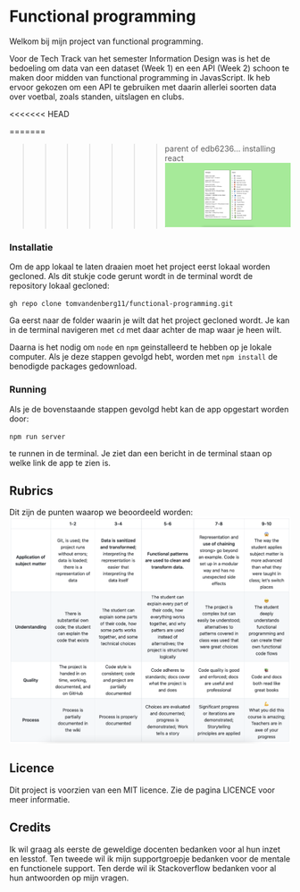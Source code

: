 # Functional programming

Welkom bij mijn project van functional programming. 

Voor de Tech Track van het semester Information Design was is het de bedoeling om data van een dataset (Week 1) en een API (Week 2)
schoon te maken door midden van functional programming in JavasScript. Ik heb ervoor gekozen om een API te gebruiken met daarin allerlei soorten data over voetbal, zoals standen, uitslagen en clubs.

<<<<<<< HEAD

=======
>>>>>>> parent of edb6236... installing react
![Home](images/homescreen.png "Homescreen")

### Installatie

Om de app lokaal te laten draaien moet het project eerst lokaal worden gecloned.
Als dit stukje code gerunt wordt in de terminal wordt de repository lokaal gecloned:

`gh repo clone tomvandenberg11/functional-programming.git`

Ga eerst naar de folder waarin je wilt dat het project gecloned wordt. Je kan in de terminal navigeren met `cd` met daar achter de map waar je heen wilt.

Daarna is het nodig om `node` en `npm` geinstalleerd te hebben op je lokale computer. Als je deze stappen gevolgd hebt, worden met `npm install` de benodigde packages gedownload.

### Running
Als je de bovenstaande stappen gevolgd hebt kan de app opgestart worden door:

`npm run server`

te runnen in de terminal.
Je ziet dan een bericht in de terminal staan op welke link de app te zien is.

## Rubrics
Dit zijn de punten waarop we beoordeeld worden:
![Rubrics](images/rubrics.png "Rubrics")


## Licence
Dit project is voorzien van een MIT licence. Zie de pagina LICENCE voor meer informatie.

## Credits
Ik wil graag als eerste de geweldige docenten bedanken voor al hun inzet en lesstof. Ten tweede wil ik mijn supportgroepje bedanken voor de mentale en functionele support. Ten derde wil
ik Stackoverflow bedanken voor al hun antwoorden op mijn vragen. 
